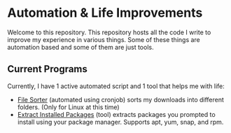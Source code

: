 # Automation & Life Improvements
Welcome to this repository. This repository hosts all the code
I write to improve my experience in various things. Some of these things
are automation based and some of them are just tools.

## Current Programs
Currently, I have 1 active automated script and 1 tool that helps me with life:

* [File Sorter](file_sorter.py) (automated using cronjob) sorts my downloads 
into different folders. (Only for Linux at this time)
* [Extract Installed Packages](extract_installed.py) (tool) extracts packages
you prompted to install using your package manager. Supports apt, yum, snap,
and rpm.


